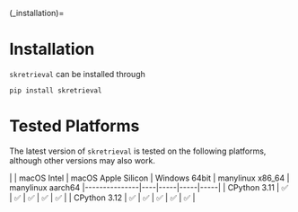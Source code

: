
(_installation)=
# Installation

`skretrieval` can be installed through

    pip install skretrieval


# Tested Platforms
The latest version of `skretrieval` is tested on the following platforms, although other versions may
also work.

|   | macOS Intel | macOS Apple Silicon | Windows 64bit | manylinux x86_64 | manylinux aarch64
|---------------|----|-----|-----|-----|
| CPython 3.11  | ✅ | ✅  | ✅  | ✅  | ✅  |
| CPython 3.12  | ✅ | ✅  | ✅  | ✅  | ✅  |

